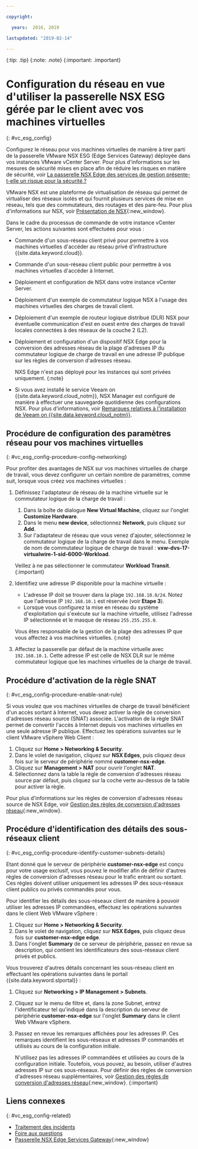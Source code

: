 ```yaml
---

copyright:

  years:  2016, 2019

lastupdated: "2019-02-14"

---
```


{:tip: .tip}
{:note: .note}
{:important: .important}

# Configuration du réseau en vue d'utiliser la passerelle NSX ESG gérée par le client avec vos machines virtuelles
{: #vc_esg_config}

Configurez le réseau pour vos machines virtuelles de manière à tirer parti de la passerelle VMware NSX ESG (Edge Services Gateway) déployée dans vos instances VMware vCenter Server. Pour plus d'informations sur les mesures de sécurité mises en place afin de réduire les risques en matière de sécurité, voir [La passerelle NSX Edge des services de gestion présente-t-elle un risque pour la sécurité ?](/docs/services/vmwaresolutions/vmonic?topic=vmware-solutions-faq#does-the-management-services-nsx-edge-pose-a-security-risk-)

VMware NSX est une plateforme de virtualisation de réseau qui permet de virtualiser des réseaux isolés et qui fournit plusieurs services de
mise en réseau, tels que des commutateurs, des routages et des pare-feu. Pour plus d'informations sur NSX, voir [Présentation de NSX](https://pubs.vmware.com/NSX-62/topic/com.vmware.nsx-cross-vcenter-install.doc/GUID-10944155-28FF-46AA-AF56-7357E2F20AF4.html){:new_window}.

Dans le cadre du processus de commande de votre instance vCenter Server, les actions suivantes sont effectuées pour vous :
* Commande d'un sous-réseau client privé pour permettre à vos machines virtuelles d'accéder au réseau privé d'infrastructure {{site.data.keyword.cloud}}.
* Commande d'un sous-réseau client public pour permettre à vos machines virtuelles d'accéder à Internet.
* Déploiement et configuration de NSX dans votre instance vCenter Server.
* Déploiement d'un exemple de commutateur logique NSX à l'usage des machines virtuelles des charges de travail client.
* Déploiement d'un exemple de routeur logique distribué (DLR) NSX pour éventuelle communication d'est en ouest entre des charges de travail locales connectées à des réseaux de la couche 2 (L2).
* Déploiement et configuration d'un dispositif NSX Edge pour la conversion des adresses réseau de la plage d'adresses IP du
commutateur logique de charge de travail en une adresse IP publique sur les règles de conversion d'adresses réseau.

  NXS Edge n'est pas déployé pour les instances qui sont privées uniquement.
  {:note}

* Si vous avez installé le service Veeam on {{site.data.keyword.cloud_notm}}, NSX Manager est configuré de manière à effectuer une sauvegarde quotidienne des configurations NSX. Pour plus d'informations, voir [Remarques relatives à l'installation de Veeam on {{site.data.keyword.cloud_notm}}](/docs/services/vmwaresolutions/services?topic=vmware-solutions-veeam_considerations#considerations-when-you-install-veeam-on-ibm-cloud).

## Procédure de configuration des paramètres réseau pour vos machines virtuelles
{: #vc_esg_config-procedure-config-networking}

Pour profiter des avantages de NSX sur vos machines virtuelles de charge de travail, vous devez configurer un certain nombre de paramètres, comme suit, lorsque vous créez vos machines virtuelles :

1. Définissez l'adaptateur de réseau de la machine virtuelle sur le commutateur logique de la charge de travail :
   1. Dans la boîte de dialogue **New Virtual Machine**, cliquez sur l'onglet **Customize Hardware**.
   2. Dans le menu **new device**, sélectionnez **Network**, puis cliquez sur **Add**.
   3. Sur l'adaptateur de réseau que vous venez d'ajouter, sélectionnez le commutateur logique de la charge de travail dans le menu. Exemple de nom de commutateur logique de charge de travail :
   **vxw-dvs-17-virtualwire-1-sid-6000-Workload**.

   Veillez à ne pas sélectionner le commutateur **Workload Transit**.
   {:important}

2. Identifiez une adresse IP disponible pour la machine virtuelle :
   *  L'adresse IP doit se trouver dans la plage `192.168.10.0/24`. Notez que l'adresse IP `192.168.10.1` est réservée (voir **Etape 3**).
   *  Lorsque vous configurez la mise en réseau du système d'exploitation qui s'exécute sur la machine virtuelle, utilisez l'adresse IP sélectionnée et le masque de réseau
   `255.255.255.0`.

   Vous êtes responsable de la gestion de la plage des adresses IP que vous affectez à vos machines virtuelles.
   {:note}

3. Affectez la passerelle par défaut de la machine virtuelle avec `192.168.10.1`. Cette adresse IP est celle de NSX DLR sur le même commutateur logique que les machines virtuelles de la charge de travail.

## Procédure d'activation de la règle SNAT
{: #vc_esg_config-procedure-enable-snat-rule}

Si vous voulez que vos machines virtuelles de charge de travail bénéficient d'un accès sortant à Internet, vous devez activer la règle de conversion d'adresses réseau source (SNAT) associée. L'activation de la règle SNAT permet de convertir l'accès à Internet depuis vos machines virtuelles en une seule adresse IP publique. Effectuez les opérations suivantes sur le client VMware vSphere Web Client :

1. Cliquez sur **Home > Networking & Security**.
2. Dans le volet de navigation, cliquez sur **NSX Edges**, puis cliquez deux fois sur le serveur de périphérie nommé **customer-nsx-edge**.
3. Cliquez sur **Management > NAT** pour ouvrir l'onglet **NAT**.
4. Sélectionnez dans la table la règle de conversion d'adresses réseau source par défaut, puis cliquez sur la coche verte au-dessus de la table pour activer la règle.

Pour plus d'informations sur les règles de conversion d'adresses réseau source de NSX Edge, voir [Gestion des règles de conversion d'adresses réseau](https://pubs.vmware.com/NSX-62/topic/com.vmware.nsx.admin.doc/GUID-5896D8CF-20E0-4691-A9EB-83AFD9D36AFD.html){:new_window}.

## Procédure d'identification des détails des sous-réseaux client
{: #vc_esg_config-procedure-identify-customer-subnets-details}

Etant donné que le serveur de périphérie **customer-nsx-edge** est conçu pour votre usage exclusif, vous pouvez le modifier afin de définir d'autres règles de conversion d'adresses réseau pour le trafic entrant ou sortant. Ces règles doivent utiliser uniquement les adresses IP des sous-réseaux client publics ou privés commandés pour vous.

Pour identifier les détails des sous-réseaux client de manière à pouvoir utiliser les adresses IP commandées, effectuez les opérations suivantes dans le client Web VMware vSphere :

1. Cliquez sur **Home > Networking & Security**.
2. Dans le volet de navigation, cliquez sur **NSX Edges**, puis cliquez deux fois sur **customer-nsx-edge edge**.
3. Dans l'onglet **Summary** de ce serveur de périphérie, passez en revue sa description, qui contient les identificateurs des sous-réseaux client privés et publics.

Vous trouverez d'autres détails concernant les sous-réseau client en effectuant les opérations suivantes dans le portail	{{site.data.keyword.slportal}} :

1. Cliquez sur **Networking > IP Management > Subnets**.
2. Cliquez sur le menu de filtre et, dans la zone Subnet, entrez l'identificateur tel qu'indiqué dans la description du serveur de périphérie **customer-nsx-edge** sur l'onglet **Summary** dans le client Web VMware vSphere.
3. Passez en revue les remarques affichées pour les adresses IP. Ces remarques identifient les sous-réseaux et adresses IP commandés et utilisés au cours de la configuration initiale.

   N'utilisez pas les adresses IP commandées et utilisées au cours de la configuration initiale. Toutefois, vous pouvez, au besoin, utiliser d'autres adresses IP sur ces sous-réseaux. Pour définir des règles de conversion d'adresses réseau supplémentaires, voir [Gestion des règles de conversion d'adresses réseau](https://pubs.vmware.com/NSX-62/topic/com.vmware.nsx.admin.doc/GUID-5896D8CF-20E0-4691-A9EB-83AFD9D36AFD.html){:new_window}.
   {:important}

## Liens connexes
{: #vc_esg_config-related}

* [Traitement des incidents](/docs/services/vmwaresolutions/vcenter//vcenter_chg_impact.html)
* [Foire aux questions](/docs/services/vmwaresolutions/vmonic?topic=vmware-solutions-faq)
* [Passerelle NSX Edge Services Gateway](https://www.ibm.com/cloud/garage/architectures/implementation/virtualization_nsx){:new_window}
